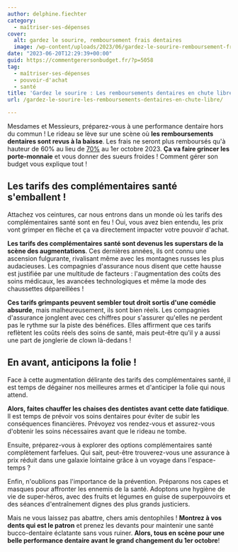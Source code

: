 ```yaml
---
author: delphine.fiechter
category:
  - maîtriser-ses-dépenses
cover:
  alt: gardez le sourire, remboursement frais dentaires
  image: /wp-content/uploads/2023/06/gardez-le-sourire-remboursement-frais-dentaires-e1687263623733.png
date: "2023-06-20T12:29:39+00:00"
guid: https://commentgerersonbudget.fr/?p=5058
tag:
  - maîtriser-ses-dépenses
  - pouvoir-d'achat
  - santé
title: 'Gardez le sourire : Les remboursements dentaires en chute libre !'
url: /gardez-le-sourire-les-remboursements-dentaires-en-chute-libre/

---
```

Mesdames et Messieurs, préparez-vous à une performance dentaire hors du commun ! Le rideau se lève sur une scène où **les remboursements dentaires sont revus à la baisse**. Les frais ne seront plus remboursés qu'à hauteur de 60% au lieu de [70%](https://www.leparisien.fr/societe/sante/la-secu-ne-remboursera-plus-autant-les-soins-dentaires-les-complementaires-mecontentes-15-06-2023-UJZKSST7AFC6PPOIVJ5ZKMHUPM.php "70%") au 1er octobre 2023. **Ça va faire grincer les porte-monnaie** et vous donner des sueurs froides ! Comment gérer son budget vous explique tout !

## Les tarifs des complémentaires santé s'emballent !

Attachez vos ceintures, car nous entrons dans un monde où les tarifs des complémentaires santé sont en feu ! Oui, vous avez bien entendu, les prix vont grimper en flèche et ça va directement impacter votre pouvoir d'achat.

**Les tarifs des complémentaires santé sont devenus les superstars de la scène des augmentations**. Ces dernières années, ils ont connu une ascension fulgurante, rivalisant même avec les montagnes russes les plus audacieuses. Les compagnies d'assurance nous disent que cette hausse est justifiée par une multitude de facteurs : l'augmentation des coûts des soins médicaux, les avancées technologiques et même la mode des chaussettes dépareillées !

**Ces tarifs grimpants peuvent sembler tout droit sortis d'une comédie absurde**, mais malheureusement, ils sont bien réels. Les compagnies d'assurance jonglent avec ces chiffres pour s'assurer qu'elles ne perdent pas le rythme sur la piste des bénéfices. Elles affirment que ces tarifs reflètent les coûts réels des soins de santé, mais peut-être qu'il y a aussi une part de jonglerie de clown là-dedans !

## En avant, anticipons la folie !

Face à cette augmentation délirante des tarifs des complémentaires santé, il est temps de dégainer nos meilleures armes et d'anticiper la folie qui nous attend.

**Alors, faites chauffer les chaises des dentistes avant cette date fatidique**. Il est temps de prévoir vos soins dentaires pour éviter de subir les conséquences financières. Prévoyez vos rendez-vous et assurez-vous d'obtenir les soins nécessaires avant que le rideau ne tombe.

Ensuite, préparez-vous à explorer des options complémentaires santé complètement farfelues. Qui sait, peut-être trouverez-vous une assurance à prix réduit dans une galaxie lointaine grâce à un voyage dans l'espace-temps ?

Enfin, n'oublions pas l'importance de la prévention. Préparons nos capes et masques pour affronter les ennemis de la santé. Adoptons une hygiène de vie de super-héros, avec des fruits et légumes en guise de superpouvoirs et des séances d'entraînement dignes des plus grands justiciers.

Mais ne vous laissez pas abattre, chers amis dentophiles ! **Montrez à vos dents qui est le patron** et prenez les devants pour maintenir une santé bucco-dentaire éclatante sans vous ruiner. **Alors, tous en scène pour une belle performance dentaire avant le grand changement du 1er octobre**!
